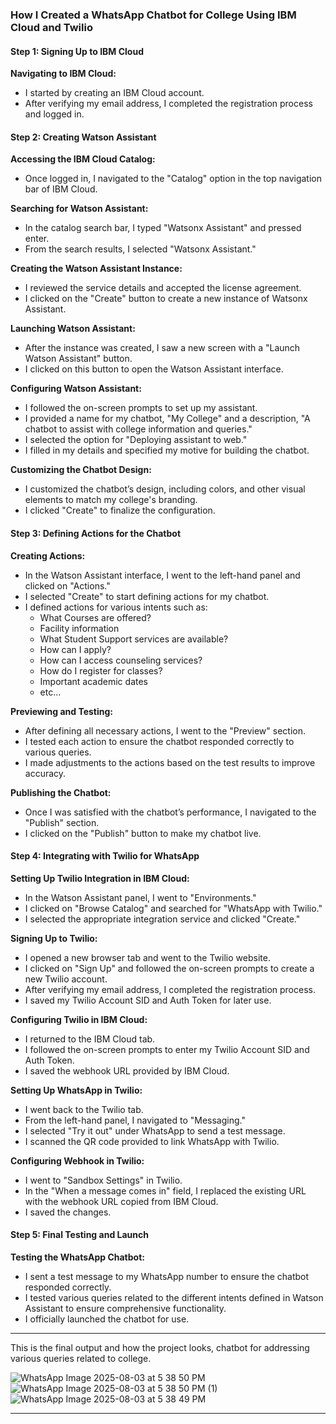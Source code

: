 
### How I Created a WhatsApp Chatbot for College Using IBM Cloud and Twilio

#### Step 1: Signing Up to IBM Cloud

**Navigating to IBM Cloud:**

   - I started by creating an IBM Cloud account.
   - After verifying my email address, I completed the registration process and logged in.

#### Step 2: Creating Watson Assistant

**Accessing the IBM Cloud Catalog:**

   - Once logged in, I navigated to the "Catalog" option in the top navigation bar of IBM Cloud.

**Searching for Watson Assistant:**

   - In the catalog search bar, I typed "Watsonx Assistant" and pressed enter.
   - From the search results, I selected "Watsonx Assistant."

**Creating the Watson Assistant Instance:**

   - I reviewed the service details and accepted the license agreement.
   - I clicked on the "Create" button to create a new instance of Watsonx Assistant.

**Launching Watson Assistant:**

   - After the instance was created, I saw a new screen with a "Launch Watson Assistant" button.
   - I clicked on this button to open the Watson Assistant interface.

**Configuring Watson Assistant:**

   - I followed the on-screen prompts to set up my assistant.
   - I provided a name for my chatbot, "My College" and a description, "A chatbot to assist with college information and queries."
   - I selected the option for "Deploying assistant to web."
   - I filled in my details and specified my motive for building the chatbot.

**Customizing the Chatbot Design:**

   - I customized the chatbot’s design, including colors, and other visual elements to match my college's branding.
   - I clicked "Create" to finalize the configuration.

#### Step 3: Defining Actions for the Chatbot

**Creating Actions:**

   - In the Watson Assistant interface, I went to the left-hand panel and clicked on "Actions."
   - I selected "Create" to start defining actions for my chatbot.
   - I defined actions for various intents such as:
     - What Courses are offered?
     - Facility information
     - What Student Support services are available?
     - How can I apply?
     - How can I access counseling services?
     - How do I register for classes?
     - Important academic dates
     - etc...

**Previewing and Testing:**

   - After defining all necessary actions, I went to the "Preview" section.
   - I tested each action to ensure the chatbot responded correctly to various queries.
   - I made adjustments to the actions based on the test results to improve accuracy.

**Publishing the Chatbot:**

   - Once I was satisfied with the chatbot’s performance, I navigated to the "Publish" section.
   - I clicked on the "Publish" button to make my chatbot live.

#### Step 4: Integrating with Twilio for WhatsApp

**Setting Up Twilio Integration in IBM Cloud:**

   - In the Watson Assistant panel, I went to "Environments."
   - I clicked on "Browse Catalog" and searched for "WhatsApp with Twilio."
   - I selected the appropriate integration service and clicked "Create."

**Signing Up to Twilio:**

   - I opened a new browser tab and went to the Twilio website.
   - I clicked on "Sign Up" and followed the on-screen prompts to create a new Twilio account.
   - After verifying my email address, I completed the registration process.
   - I saved my Twilio Account SID and Auth Token for later use.

**Configuring Twilio in IBM Cloud:**

   - I returned to the IBM Cloud tab.
   - I followed the on-screen prompts to enter my Twilio Account SID and Auth Token.
   - I saved the webhook URL provided by IBM Cloud.

**Setting Up WhatsApp in Twilio:**

   - I went back to the Twilio tab.
   - From the left-hand panel, I navigated to "Messaging."
   - I selected "Try it out" under WhatsApp to send a test message.
   - I scanned the QR code provided to link WhatsApp with Twilio.

**Configuring Webhook in Twilio:**

   - I went to "Sandbox Settings" in Twilio.
   - In the "When a message comes in" field, I replaced the existing URL with the webhook URL copied from IBM Cloud.
   - I saved the changes.

#### Step 5: Final Testing and Launch

**Testing the WhatsApp Chatbot:**

   - I sent a test message to my WhatsApp number to ensure the chatbot responded correctly.
   - I tested various queries related to the different intents defined in Watson Assistant to ensure comprehensive functionality.
   - I officially launched the chatbot for use.

---

This is the final output and how the project looks, chatbot for addressing various queries related to college.


![WhatsApp Image 2025-08-03 at 5 38 50 PM](https://github.com/user-attachments/assets/7d2e1e55-3d7d-4659-9892-625dc75ec755)
![WhatsApp Image 2025-08-03 at 5 38 50 PM (1)](https://github.com/user-attachments/assets/6e252718-c216-4802-84f6-06556e1f24f9)
![WhatsApp Image 2025-08-03 at 5 38 49 PM](https://github.com/user-attachments/assets/717d54e9-e718-45a0-bb72-5dacc3d9c9bd)

---
